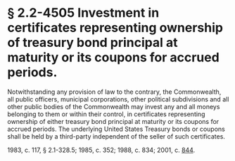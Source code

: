 # § 2.2-4505 Investment in certificates representing ownership of treasury bond principal at maturity or its coupons for accrued periods.

<p>Notwithstanding any provision of law to the contrary, the Commonwealth, all public officers, municipal corporations, other political subdivisions and all other public bodies of the Commonwealth may invest any and all moneys belonging to them or within their control, in certificates representing ownership of either treasury bond principal at maturity or its coupons for accrued periods. The underlying United States Treasury bonds or coupons shall be held by a third-party independent of the seller of such certificates.</p><p>1983, c. 117, § 2.1-328.5; 1985, c. 352; 1988, c. 834; 2001, c. <a href='http://lis.virginia.gov/cgi-bin/legp604.exe?011+ful+CHAP0844'>844</a>.</p>